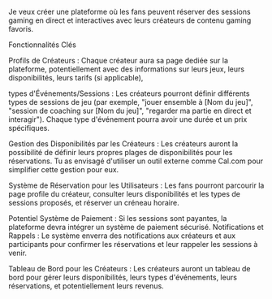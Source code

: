 Je veux créer une plateforme où les fans peuvent réserver des sessions gaming en direct et interactives avec leurs créateurs de contenu gaming favoris.

Fonctionnalités Clés 

Profils de Créateurs : Chaque créateur aura sa page dediée sur la plateforme, potentiellement avec des informations sur leurs jeux, leurs disponibilités, leurs tarifs (si applicable), 

types d'Événements/Sessions : Les créateurs pourront définir différents types de sessions de jeu (par exemple, "jouer ensemble à [Nom du jeu]", "session de coaching sur [Nom du jeu]", "regarder ma partie en direct et interagir"). Chaque type d'événement pourra avoir une durée et un prix spécifiques.

Gestion des Disponibilités par les Créateurs : Les créateurs auront la possibilité de définir leurs propres plages de disponibilités pour les réservations. Tu as envisagé d'utiliser un outil externe comme Cal.com pour simplifier cette gestion pour eux.

Système de Réservation pour les Utilisateurs : Les fans pourront parcourir la page profile du créateur, consulter leurs disponibilités et les types de sessions proposés, et réserver un créneau horaire.


Potentiel Système de Paiement : Si les sessions sont payantes, la plateforme devra intégrer un système de paiement sécurisé.
Notifications et Rappels : Le système enverra des notifications aux créateurs et aux participants pour confirmer les réservations et leur rappeler les sessions à venir.

Tableau de Bord pour les Créateurs : Les créateurs auront un tableau de bord pour gérer leurs disponibilités, leurs types d'événements, leurs réservations, et potentiellement leurs revenus.
